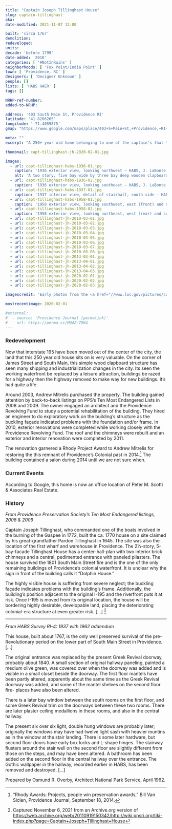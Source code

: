 ```yaml
---
title: "Captain Joseph Tillinghast House"
slug: captain-tillinghast
aka:
date-modified: 2021-11-07 12:00

built: 'circa 1767'
demolition:
redeveloped:
units:
decade: 'before 1799'
date-added: '2010'
categories: [ '#NotInRuins' ]
neighborhoods: [ 'Fox Point/India Point' ]
town: [ 'Providence, RI' ]
designers: [ 'Designer Unknown' ]
people: []
lists: [ 'HABS HAER' ]
tags: []

NRHP-ref-number:
added-to-NRHP:

address: '403 South Main St, Providence RI'
latitude: '41.8206265'
longitude: '-71.4059875'
gmap: "https://www.google.com/maps/place/403+S+Main+St,+Providence,+RI+02903/@41.8206265,-71.4059875,17z/data=!3m1!4b1!4m5!3m4!1s0x89e4453e532beabb:0xca206082900934fd!8m2!3d41.8206265!4d-71.4037988"

meta: ""
excerpt: "A 250+ year old home belonging to one of the captain’s that took part in the burning of the Gaspee"

thumbnail: capt-tillinghast-jh-2020-02-01.jpg

images:
  - url: capt-tillinghast-habs-1936-01.jpg
    caption: '1936 exterior view, looking northwest — HABS, J. LaBonte, Photographer'
    alt: 'A two story, five bay wide by three bay deep wooden clapboard gable roofed home with a chimney on each end wall. Historic windows and doorways have been replaced with modern replacements that respect the age of the home.'
  - url: capt-tillinghast-habs-1936-02.jpg
    caption: '1936 exterior view, looking southeast — HABS, J. LaBonte, Photographer'
  - url: capt-tillinghast-habs-1937-01.jpg
    caption: '1937 interior view, detail of stairhall, south side — HABS, Arthur W. LeBoeuf, Photographer'
  - url: capt-tillinghast-habs-1958-01.jpg
    caption: '1958 exterior view, looking southwest, east (front) and north elevations — HABS, Laurence E. Tilley, Photographer'
  - url: capt-tillinghast-habs-1958-02.jpg
    caption: '1958 exterior view, looking northeast, west (rear) and south elevations — HABS, Laurence E. Tilley, Photographer'
  - url: capt-tillinghast-jh-2010-03-01.jpg
  - url: capt-tillinghast-jh-2010-03-02.jpg
  - url: capt-tillinghast-jh-2010-03-03.jpg
  - url: capt-tillinghast-jh-2010-03-04.jpg
  - url: capt-tillinghast-jh-2010-03-05.jpg
  - url: capt-tillinghast-jh-2010-03-06.jpg
  - url: capt-tillinghast-jh-2010-03-07.jpg
  - url: capt-tillinghast-jh-2010-03-08.jpg
  - url: capt-tillinghast-jh-2013-03-01.jpg
  - url: capt-tillinghast-jh-2013-04-01.jpg
  - url: capt-tillinghast-jh-2013-04-02.jpg
  - url: capt-tillinghast-jh-2013-04-03.jpg
  - url: capt-tillinghast-jh-2020-02-01.jpg
  - url: capt-tillinghast-jh-2020-02-02.jpg
  - url: capt-tillinghast-jh-2020-02-03.jpg

imagescredit: 'Early photos from the <a href="//www.loc.gov/pictures/collection/hh/item/ri0264/" target="_blank">Historic American Building Survey (HABS), Library of Congress</a>'

mostrecentimage: 2020-02-01

#external:
#  - source: 'Providence Journal (permalink)'
#    url: https://perma.cc/MQ4Z-Z9K4
---
```


### Redevelopment

Now that interstate 195 have been moved out of the center of the city, the land that this 250 year old house sits on is very valuable. On the corner of James Street and South Main, this simple wood clapboard structure has seen many shipping and industrialization changes in the city. Its seen the working waterfront be replaced by a leisure attraction, buildings be razed for a highway then the highway removed to make way for new buildings. It’s had quite a life. 

Around 2003, Andrew Mitrelis purchased the property. The building gained attention by back-to-back listings on PPS’s Ten Most Endangered Lists in 2008 and 2009. The owner engaged an architect and the Providence Revolving Fund to study a potential rehabilitation of the building. They  hired an engineer to do exploratory work on the building’s structure as the buckling façade indicated problems with the foundation and/or frame. In 2010, exterior renovations were completed while working closely with the Providence Revolving Fund. The roof and the chimneys were rebuilt and an exterior and interior renovation were completed by 2011.

The renovation garnered a Rhody Project Award to Andrew Mitrelis for restoring the this remnant of Providence’s Colonial past in 2014.[^1] The building contained a salon during 2014 until we are not sure when. 

[^1]: “Rhody Awards: Projects, people win preservation awards,” Bill Van Siclen, Providence Journal, September 18, 2014.


### Current Events

According to Google, this home is now an office location of Peter M. Scotti & Associates Real Estate. 


### History

_From Providence Preservation Society’s Ten Most Endangered listings, 2008 & 2009_

Captain Joseph Tillinghast, who commanded one of the boats involved in the burning of the Gaspee in 1772, built the ca. 1770 house on a site claimed by his great-grandfather Pardon Tillinghast in 1645. The site was also the location of the first wharf and warehouse in Providence. The 2½-story, 5-bay-facade Tillinghast House has a center-hall-plan with two interior brick chimneys and a central, pedimented entrance with paneled pilasters. The house survived the 1801 South Main Street fire and is the one of the only remaining buildings of Providence’s colonial waterfront. It is unclear why the sign in front of the building calls it “Dolphin House.”

The highly visible house is suffering from severe neglect; the buckling façade indicates problems with the building’s frame. Additionally, the building’s position adjacent to the original I-195 and the riverfront puts it at risk. Once I-195 is moved from its original location, the house will be bordering highly desirable, developable land, placing the deteriorating colonial-era structure at even greater risk. […] [^2]

[^2]: Captured November 6, 2021 from an Archive.org version of https://web.archive.org/web/20110919150342/http://wiki.ppsri.org/tiki-index.php?page=Captain+Joseph+Tillinghast+House

***

_From HABS Survey RI-4: 1937 with 1962 addendum_

This house, built about 1767, is the only well preserved survival of the pre-Revolutionary period on the lower part of South Main Street in Providence. […]

The original entrance was replaced by the present Greek Revival doorway, probably about 1840. A small section of original hallway paneling, painted a medium olive green, was covered over when the doorway was added and is visible in a small closet beside the doorway. The first floor mantels have been partly altered, apparently about the same time as the Greek Revival doorway was added, and some of the mantel shelves on the second floor fire- places have also been altered.

There is a later bay window between the south rooms on the first floor, and some Greek Revival trim on the doorways between these two rooms. There are later plaster ceiling medallions in these rooms, and also in the central hallway.

The present six over six light, double hung windows are probably later; originally the windows may have had twelve light sash with heavier muntins as in the window at the stair landing. There is some later hardware, but second floor doors have early box locks and L-shape hinges. The stairway flusters around the stair well on the second floor are slightly different from those on the steps, and may have been altered. A bathroom has been added on the second floor in the central hallway over the entrance. The Gothic wallpaper in the hallway, recorded earlier in HABS, has been removed and destroyed. […]

Prepared by Osmund R. Overby, Architect National Park Service, April 1962.
